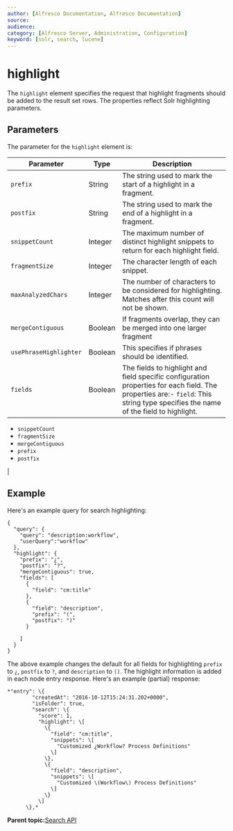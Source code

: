 ```yaml
---
author: [Alfresco Documentation, Alfresco Documentation]
source: 
audience: 
category: [Alfresco Server, Administration, Configuration]
keyword: [solr, search, lucene]
---
```


# highlight

The `highlight` element specifies the request that highlight fragments should be added to the result set rows. The properties reflect Solr highlighting parameters.

## Parameters

The parameter for the `highlight` element is:

|Parameter|Type|Description|
|---------|----|-----------|
|`prefix`|String|The string used to mark the start of a highlight in a fragment.|
|`postfix`|String|The string used to mark the end of a highlight in a fragment.|
|`snippetCount`|Integer|The maximum number of distinct highlight snippets to return for each highlight field.|
|`fragmentSize`|Integer|The character length of each snippet.|
|`maxAnalyzedChars`|Integer|The number of characters to be considered for highlighting. Matches after this count will not be shown.|
|`mergeContiguous`|Boolean|If fragments overlap, they can be merged into one larger fragment|
|`usePhraseHighlighter`|Boolean|This specifies if phrases should be identified.|
|`fields`|Boolean|The fields to highlight and field specific configuration properties for each field. The properties are:-   `field`: This string type specifies the name of the field to highlight.
-   `snippetCount`
-   `fragmentSize`
-   `mergeContiguous`
-   `prefix`
-   `postfix`

|

## Example

Here's an example query for search highlighting:

```
{
  "query": {
    "query": "description:workflow",
    "userQuery":"workflow"
  },
  "highlight": {
    "prefix": "¿",
    "postfix": "?",
    "mergeContiguous": true,
    "fields": [
      {
        "field": "cm:title"
      },
      {
        "field": "description",
        "prefix": "(",
        "postfix": ")"
      }

    ]
  }
}
```

The above example changes the default for all fields for highlighting `prefix` to `¿`, `postfix` to `?`, and `description` to `()`. The highlight information is added in each node entry response. Here's an example \(partial\) response:

```
*"entry": \{
        "createdAt": "2016-10-12T15:24:31.202+0000",
        "isFolder": true,
        "search": \{
          "score": 1,
          "highlight": \[
            \{
              "field": "cm:title",
              "snippets": \[
                "Customized ¿Workflow? Process Definitions"
              \]
            \},
            \{
              "field": "description",
              "snippets": \[
                "Customized \(Workflow\) Process Definitions"
              \]
            \}
          \]
      \},*
```

**Parent topic:**[Search API](../concepts/search-api.md)

